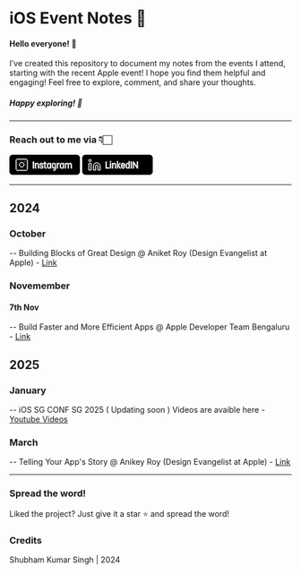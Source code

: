 # iOS Event Notes 🎉 

#### Hello everyone! 👋 

I’ve created this repository to document my notes from the events I attend, starting with the recent Apple event!
I hope you find them helpful and engaging! Feel free to explore, comment, and share your thoughts.

#####  Happy exploring! 🚀

---

### Reach out to me via 👇🏻

[![Instagram](https://raw.githubusercontent.com/Shubham0812/SearchX/master/insta.png)](https://www.instagram.com/shubham_iosdev/) [![Linkedin](https://raw.githubusercontent.com/Shubham0812/SearchX/master/linkedIn.png)](https://www.linkedin.com/in/shubham0812/)

---

## 2024

### October

-- Building Blocks of Great Design @ Aniket Roy (Design Evangelist at Apple) - [Link](https://github.com/Shubham0812/iOS-Event-Notes/blob/main/2024/%5B18-OCT%5D-Building-Blocks-of-Great-Design.md)


### Novemember

#### 7th Nov
-- Build Faster and More Efficient Apps @ Apple Developer Team Bengaluru - [Link](https://github.com/Shubham0812/iOS-Event-Notes/blob/main/2024/7-NOV-Build-Faster-And-More-Efficient-Apps.md)


## 2025

### January

-- iOS SG CONF SG 2025 ( Updating soon )
Videos are avaible here -  [Youtube Videos]([https://github.com/Shubham0812/iOS-Event-Notes/blob/main/2024/7-NOV-Build-Faster-And-More-Efficient-Apps.md](https://www.youtube.com/watch?v=N1H9lvHwQxc&list=PLED4k3CZkY9RBltAgj-o9xSFOMOhBdmXm&ab_channel=iOSConfSG))

### March
-- Telling Your App's Story @ Anikey Roy (Design Evangelist at Apple) - [Link]([https://github.com/Shubham0812/iOS-Event-Notes/blob/main/2024/7-NOV-Build-Faster-And-More-Efficient-Apps.md])


---
### Spread the word!
Liked the project? Just give it a star ⭐️ and spread the word!

### Credits
Shubham Kumar Singh | 2024




